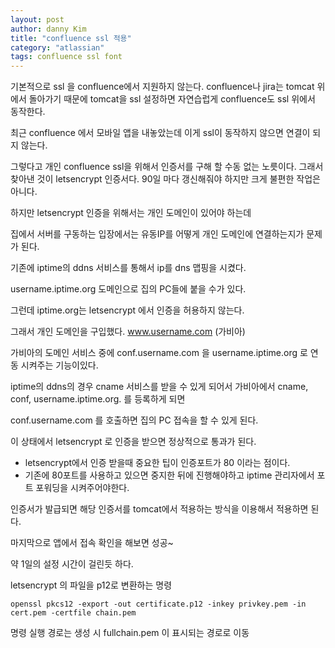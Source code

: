 ```yaml
---
layout: post
author: danny Kim
title: "confluence ssl 적용"
category: "atlassian"
tags: confluence ssl font
---
```


기본적으로 ssl 을 confluence에서 지원하지 않는다.
confluence나 jira는 tomcat 위에서 돌아가기 때문에
tomcat을 ssl 설정하면 자연습럽게 confluence도 ssl 위에서 동작한다.

최근 confluence 에서 모바일 앱을 내놓았는데 이게 ssl이 동작하지 않으면 연결이 되지 않는다.

그렇다고 개인 confluence ssl을 위해서 인증서를 구해 할 수동 없는 노릇이다.
그래서 찾아낸 것이 letsencrypt 인증서다.
90일 마다 갱신해줘야 하지만 크게 불편한 작업은 아니다.

하지만 letsencrypt 인증을 위해서는 개인 도메인이 있어야 하는데

집에서 서버를 구동하는 입장에서는 유동IP를 어떻게 개인 도메인에 연결하는지가 문제가 된다.

기존에 iptime의 ddns 서비스를 통해서 ip를 dns 맵핑을 시켰다.

username.iptime.org 도메인으로 집의 PC들에 붙을 수가 있다.

그런데 iptime.org는 letsencrypt 에서 인증을 허용하지 않는다.

그래서 개인 도메인을 구입했다. www.username.com (가비아)

가비아의 도메인 서비스 중에 conf.username.com 을 username.iptime.org 로 연동 시켜주는 기능이있다.

iptime의 ddns의 경우 cname 서비스를 받을 수 있게 되어서
가비아에서 cname, conf, username.iptime.org. 를 등록하게 되면

conf.username.com 를 호출하면 집의 PC 접속을 할 수 있게 된다.

이 상태에서 letsencrypt 로 인증을 받으면 정상적으로 통과가 된다.
* letsencrypt에서 인증 받을때 중요한 팁이 인증포트가 80 이라는 점이다.
* 기존에 80포트를 사용하고 있으면 중지한 뒤에 진행해야하고 iptime 관리자에서 포트 포워딩을 시켜주어야한다.

인증서가 발급되면 해당 인증서를 tomcat에서 적용하는 방식을 이용해서 적용하면 된다.

마지막으로 앱에서 접속 확인을 해보면 성공~

약 1일의 설정 시간이 걸린듯 하다.

letsencrypt 의 파일을 p12로 변환하는 명령
```
openssl pkcs12 -export -out certificate.p12 -inkey privkey.pem -in cert.pem -certfile chain.pem
```
명령 실행 경로는 생성 시 fullchain.pem 이 표시되는 경로로 이동
